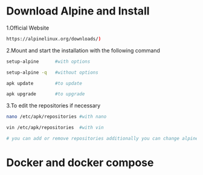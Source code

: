 # Download Alpine and Install
1.Official Website
```bash
https://alpinelinux.org/downloads/)
```
2.Mount and start the installation with the following command
```bash
setup-alpine      #with options

setup-alpine -q   #without options

apk update        #to update

apk upgrade       #to upgrade

```
3.To edit the repositories if necessary 
```bash
nano /etc/apk/repositories #with nano

vin /etc/apk/repositories  #with vin

# you can add or remove repositories additionally you can change alpine version ''Alpine 3.xx to 3.xx''.
```
# Docker and docker compose


```bash

```
